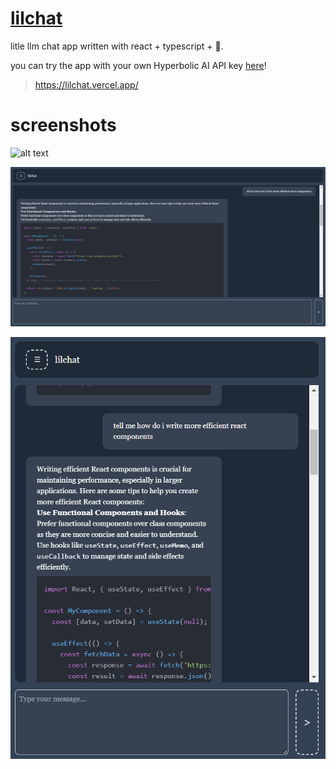 # [lilchat](https://lilchat.vercel.app/)

litle llm chat app written with react + typescript + 💖.

you can try the app with your own Hyperbolic AI API key [here](https://lilchat.vercel.app/)!

>https://lilchat.vercel.app/

# screenshots

![alt text](images/image-2.png)

![alt text](images/image-3.png)

![alt text](images/image-4.png)